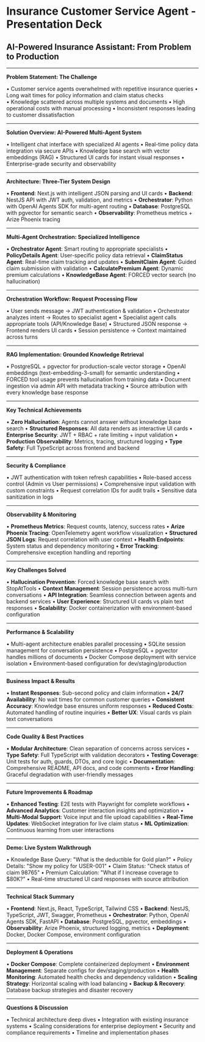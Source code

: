 # Insurance Customer Service Agent - Presentation Deck

## AI-Powered Insurance Assistant: From Problem to Production

---

**Problem Statement: The Challenge**

• Customer service agents overwhelmed with repetitive insurance queries
• Long wait times for policy information and claim status checks  
• Knowledge scattered across multiple systems and documents
• High operational costs with manual processing
• Inconsistent responses leading to customer dissatisfaction

---

**Solution Overview: AI-Powered Multi-Agent System**

• Intelligent chat interface with specialized AI agents
• Real-time policy data integration via secure APIs
• Knowledge base search with vector embeddings (RAG)
• Structured UI cards for instant visual responses
• Enterprise-grade security and observability

---

**Architecture: Three-Tier System Design**

• **Frontend**: Next.js with intelligent JSON parsing and UI cards
• **Backend**: NestJS API with JWT auth, validation, and metrics
• **Orchestrator**: Python with OpenAI Agents SDK for multi-agent routing
• **Database**: PostgreSQL with pgvector for semantic search
• **Observability**: Prometheus metrics + Arize Phoenix tracing

---

**Multi-Agent Orchestration: Specialized Intelligence**

• **Orchestrator Agent**: Smart routing to appropriate specialists
• **PolicyDetails Agent**: User-specific policy data retrieval
• **ClaimStatus Agent**: Real-time claim tracking and updates
• **SubmitClaim Agent**: Guided claim submission with validation
• **CalculatePremium Agent**: Dynamic premium calculations
• **KnowledgeBase Agent**: FORCED vector search (no hallucination)

---

**Orchestration Workflow: Request Processing Flow**

• User sends message → JWT authentication & validation
• Orchestrator analyzes intent → Routes to specialist agent
• Specialist agent calls appropriate tools (API/Knowledge Base)
• Structured JSON response → Frontend renders UI cards
• Session persistence → Context maintained across turns

---

**RAG Implementation: Grounded Knowledge Retrieval**

• PostgreSQL + pgvector for production-scale vector storage
• OpenAI embeddings (text-embedding-3-small) for semantic understanding
• FORCED tool usage prevents hallucination from training data
• Document ingestion via admin API with metadata tracking
• Source attribution with every knowledge base response

---

**Key Technical Achievements**

• **Zero Hallucination**: Agents cannot answer without knowledge base search
• **Structured Responses**: All data renders as interactive UI cards
• **Enterprise Security**: JWT + RBAC + rate limiting + input validation
• **Production Observability**: Metrics, tracing, structured logging
• **Type Safety**: Full TypeScript across frontend and backend

---

**Security & Compliance**

• JWT authentication with token refresh capabilities
• Role-based access control (Admin vs User permissions)
• Comprehensive input validation with custom constraints
• Request correlation IDs for audit trails
• Sensitive data sanitization in logs

---

**Observability & Monitoring**

• **Prometheus Metrics**: Request counts, latency, success rates
• **Arize Phoenix Tracing**: OpenTelemetry agent workflow visualization
• **Structured JSON Logs**: Request correlation with user context
• **Health Endpoints**: System status and dependency monitoring
• **Error Tracking**: Comprehensive exception handling and reporting

---

**Key Challenges Solved**

• **Hallucination Prevention**: Forced knowledge base search with StopAtTools
• **Context Management**: Session persistence across multi-turn conversations
• **API Integration**: Seamless connection between agents and backend services
• **User Experience**: Structured UI cards vs plain text responses
• **Scalability**: Docker containerization with environment-based configuration

---

**Performance & Scalability**

• Multi-agent architecture enables parallel processing
• SQLite session management for conversation persistence
• PostgreSQL + pgvector handles millions of documents
• Docker Compose deployment with service isolation
• Environment-based configuration for dev/staging/production

---

**Business Impact & Results**

• **Instant Responses**: Sub-second policy and claim information
• **24/7 Availability**: No wait times for common customer queries
• **Consistent Accuracy**: Knowledge base ensures uniform responses
• **Reduced Costs**: Automated handling of routine inquiries
• **Better UX**: Visual cards vs plain text conversations

---

**Code Quality & Best Practices**

• **Modular Architecture**: Clean separation of concerns across services
• **Type Safety**: Full TypeScript with validation decorators
• **Testing Coverage**: Unit tests for auth, guards, DTOs, and core logic
• **Documentation**: Comprehensive README, API docs, and code comments
• **Error Handling**: Graceful degradation with user-friendly messages

---

**Future Improvements & Roadmap**

• **Enhanced Testing**: E2E tests with Playwright for complete workflows
• **Advanced Analytics**: Customer interaction insights and optimization
• **Multi-Modal Support**: Voice input and file upload capabilities
• **Real-Time Updates**: WebSocket integration for live claim status
• **ML Optimization**: Continuous learning from user interactions

---

**Demo: Live System Walkthrough**

• Knowledge Base Query: "What is the deductible for Gold plan?"
• Policy Details: "Show my policy for USER-001"
• Claim Status: "Check status of claim 98765"
• Premium Calculation: "What if I increase coverage to $80K?"
• Real-time structured UI card responses with source attribution

---

**Technical Stack Summary**

• **Frontend**: Next.js, React, TypeScript, Tailwind CSS
• **Backend**: NestJS, TypeScript, JWT, Swagger, Prometheus
• **Orchestrator**: Python, OpenAI Agents SDK, FastAPI
• **Database**: PostgreSQL, pgvector, embeddings
• **Observability**: Arize Phoenix, structured logging, metrics
• **Deployment**: Docker, Docker Compose, environment configuration

---

**Deployment & Operations**

• **Docker Compose**: Complete containerized deployment
• **Environment Management**: Separate configs for dev/staging/production
• **Health Monitoring**: Automated health checks and dependency validation
• **Scaling Strategy**: Horizontal scaling with load balancing
• **Backup & Recovery**: Database backup strategies and disaster recovery

---

**Questions & Discussion**

• Technical architecture deep dives
• Integration with existing insurance systems
• Scaling considerations for enterprise deployment
• Security and compliance requirements
• Timeline and implementation phases
